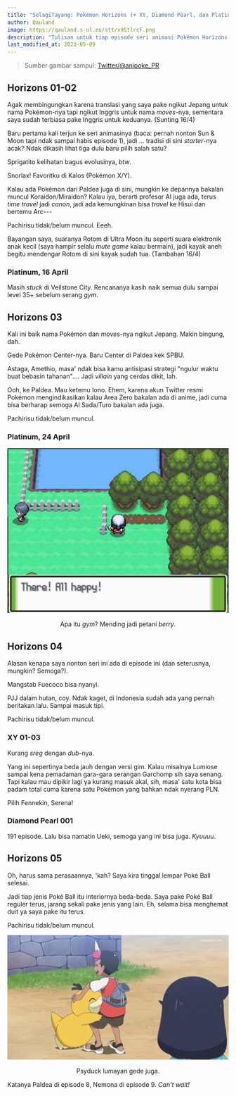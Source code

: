 ```yaml
---
title: "SelagiTayang: Pokémon Horizons (+ XY, Diamond Pearl, dan Platinum)"
author: Qauland
image: https://qauland.s-ul.eu/stt/x9StlrcF.png
description: "Tulisan untuk tiap episode seri animasi Pokémon Horizons yang mulai tayang di kuartal kedua 2023. Plus, seri Pokémon XY, seri Pokémon Diamond Pearl, dan gim Pokémon Platinum."
last_modified_at: 2023-05-09
---
```


> Sumber gambar sampul: [Twitter/@anipoke_PR](https://twitter.com/anipoke_PR/status/1631603069950517253)

## Horizons 01-02

Agak membingungkan karena translasi yang saya pake ngikut Jepang untuk nama Pokémon-nya tapi ngikut Inggris untuk nama *moves*-nya, sementara saya sudah terbiasa pake Inggris untuk keduanya. (Sunting 16/4)

Baru pertama kali terjun ke seri animasinya (baca: pernah nonton Sun & Moon tapi ndak sampai habis episode 1), jadi ... tradisi di sini *starter*-nya acak? Ndak dikasih lihat tiga dulu baru pilih salah satu?

Sprigatito kelihatan bagus evolusinya, *btw*.

Snorlax! Favoritku di Kalos (Pokémon X/Y).

Kalau ada Pokémon dari Paldea juga di sini, mungkin ke depannya bakalan muncul Koraidon/Miraidon? Kalau iya, berarti profesor AI juga ada, terus *time travel* jadi *canon*, jadi ada kemungkinan bisa *travel* ke Hisui dan bertemu Arc---

Pachirisu tidak/belum muncul. Eeeh.

Bayangan saya, suaranya Rotom di Ultra Moon itu seperti suara elektronik anak kecil (saya hampir selalu *mute game* kalau bermain), jadi kayak aneh begitu mendengar Rotom di sini kayak sudah tua. (Tambahan 16/4)

### Platinum, 16 April

Masih *stuck* di Veilstone City. Rencananya kasih naik semua dulu sampai level 35+ sebelum serang *gym*.

## Horizons 03

Kali ini baik nama Pokémon dan *moves*-nya ngikut Jepang. Makin bingung, dah.

Gede Pokémon Center-nya. Baru Center di Paldea kek SPBU.

Astaga, Amethio, masa' ndak bisa kamu antisipasi strategi "ngulur waktu buat bebasin tahanan".... Jadi *villain* yang cerdas dikit, lah.

Ooh, ke Paldea. Mau ketemu Iono. Ehem, karena akun Twitter resmi Pokémon mengindikasikan kalau Area Zero bakalan ada di anime, jadi cuma bisa berharap semoga AI Sada/Turo bakalan ada juga.

Pachirisu tidak/belum muncul.

### Platinum, 24 April

![](/images/outside_veilstone_512.png)

<p align="center">Apa itu <i>gym</i>? Mending jadi petani <i>berry</i>.</p>

## Horizons 04

Alasan kenapa saya nonton seri ini ada di episode ini (dan seterusnya, mungkin? Semoga?).

Mangstab Fuecoco bisa nyanyi.

PJJ dalam hutan, coy. Ndak kaget, di Indonesia sudah ada yang pernah beritakan lalu. Sampai masuk tipi.

Pachirisu tidak/belum muncul.

### XY 01-03

Kurang *sreg* dengan *dub*-nya.

Yang ini sepertinya beda jauh dengan versi gim. Kalau misalnya Lumiose sampai kena pemadaman gara-gara serangan Garchomp sih saya senang. Tapi kalau mau dipikir lagi ya kurang masuk akal, sih, masa' satu kota bisa padam total cuma karena satu Pokémon yang bahkan ndak nyerang PLN.

Pilih Fennekin, Serena!

### Diamond Pearl 001

191 episode. Lalu bisa namatin Ueki, semoga yang ini bisa juga. *Kyuuuu*.

## Horizons 05

Oh, harus sama perasaannya, 'kah? Saya kira tinggal lempar Poké Ball selesai.

Jadi tiap jenis Poké Ball itu interiornya beda-beda. Saya pake Poké Ball reguler terus, jarang sekali pake jenis yang lain. Eh, selama bisa menghemat duit ya saya pake itu terus.

Pachirisu tidak/belum muncul.

![](/images/psyduck.jpg)

<p align="center">Psyduck lumayan gede juga.</p>

Katanya Paldea di episode 8, Nemona di episode 9. *Can't wait!*